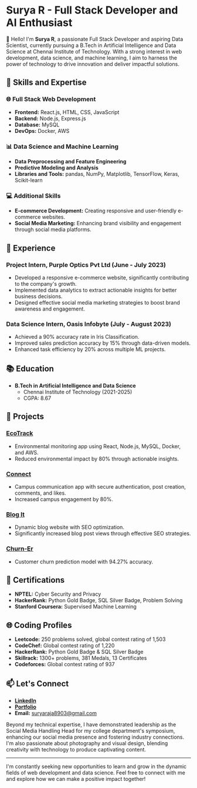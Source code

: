# Surya R - Full Stack Developer and AI Enthusiast

👋 Hello! I'm **Surya R**, a passionate Full Stack Developer and aspiring Data Scientist, currently pursuing a B.Tech in Artificial Intelligence and Data Science at Chennai Institute of Technology. With a strong interest in web development, data science, and machine learning, I aim to harness the power of technology to drive innovation and deliver impactful solutions.

## 🚀 Skills and Expertise

### 🌐 Full Stack Web Development
- **Frontend:** React.js, HTML, CSS, JavaScript
- **Backend:** Node.js, Express.js
- **Database:** MySQL
- **DevOps:** Docker, AWS

### 📊 Data Science and Machine Learning
- **Data Preprocessing and Feature Engineering**
- **Predictive Modeling and Analysis**
- **Libraries and Tools:** pandas, NumPy, Matplotlib, TensorFlow, Keras, Scikit-learn

### 💻 Additional Skills
- **E-commerce Development:** Creating responsive and user-friendly e-commerce websites.
- **Social Media Marketing:** Enhancing brand visibility and engagement through social media platforms.

## 💼 Experience

### Project Intern, Purple Optics Pvt Ltd (June - July 2023)
- Developed a responsive e-commerce website, significantly contributing to the company's growth.
- Implemented data analytics to extract actionable insights for better business decisions.
- Designed effective social media marketing strategies to boost brand awareness and engagement.

### Data Science Intern, Oasis Infobyte (July - August 2023)
- Achieved a 90% accuracy rate in Iris Classification.
- Improved sales prediction accuracy by 15% through data-driven models.
- Enhanced task efficiency by 20% across multiple ML projects.

## 📚 Education

- **B.Tech in Artificial Intelligence and Data Science**
  - Chennai Institute of Technology (2021-2025)
  - CGPA: 8.67

## 🌟 Projects

### [EcoTrack](https://github.com/SuryaR08/EcoTrack)
- Environmental monitoring app using React, Node.js, MySQL, Docker, and AWS.
- Reduced environmental impact by 80% through actionable insights.

### [Connect](https://github.com/SuryaR08/Connect)
- Campus communication app with secure authentication, post creation, comments, and likes.
- Increased campus engagement by 80%.

### [Blog It](https://github.com/SuryaR08/Blog-It)
- Dynamic blog website with SEO optimization.
- Significantly increased blog post views through effective SEO strategies.

### [Churn-Er](https://github.com/SuryaR08/Customer-Churn-Prediction)
- Customer churn prediction model with 94.27% accuracy.

## 📜 Certifications
- **NPTEL:** Cyber Security and Privacy
- **HackerRank:** Python Gold Badge, SQL Silver Badge, Problem Solving
- **Stanford Coursera:** Supervised Machine Learning

## 🌐 Coding Profiles
- **Leetcode:** 250 problems solved, global contest rating of 1,503
- **CodeChef:** Global contest rating of 1,220
- **HackerRank:** Python Gold Badge & SQL Silver Badge
- **Skillrack:** 1300+ problems, 381 Medals, 13 Certificates
- **Codeforces:** Global contest rating of 937

## 📫 Let's Connect
- **[LinkedIn](https://www.linkedin.com/in/surya-r-a26122236/)**
- **[Portfolio](https://suryar08.github.io/Portfolio-)**
- **Email:** suryaraja8903@gmail.com

Beyond my technical expertise, I have demonstrated leadership as the Social Media Handling Head for my college department's symposium, enhancing our social media presence and fostering industry connections. I'm also passionate about photography and visual design, blending creativity with technology to produce captivating content.

---

I'm constantly seeking new opportunities to learn and grow in the dynamic fields of web development and data science. Feel free to connect with me and explore how we can make a positive impact together!